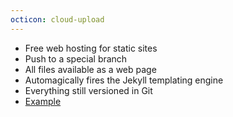 ```yaml
---
octicon: cloud-upload
---
```


* Free web hosting for static sites
* Push to a special branch
* All files available as a web page
* Automagically fires the Jekyll templating engine
* Everything still versioned in Git
* [Example](http://usasearch.howto.gov/)